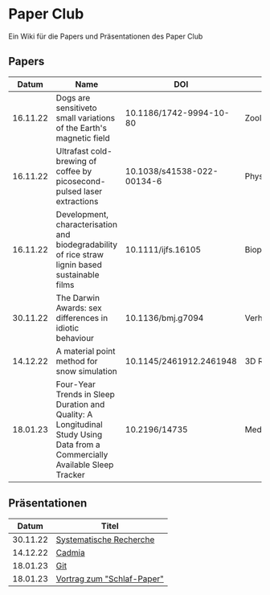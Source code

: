 # Paper Club
Ein Wiki für die Papers und Präsentationen des Paper Club


## Papers

| Datum  | Name | DOI | Thema |
| ------------- | ------------- |  ------------- | ------------- |
| 16.11.22  | Dogs are sensitiveto small variations of the Earth's magnetic field  |  10.1186/1742-9994-10-80  | Zoologie |
| 16.11.22  | Ultrafast cold-brewing of coffee by picosecond-pulsed laser extractions  | 10.1038/s41538-022-00134-6 | Physik |
| 16.11.22  | Development, characterisation and biodegradability of rice straw lignin based sustainable films  | 10.1111/ijfs.16105 | Biopolymere |
| 30.11.22  | The Darwin Awards: sex differences in idiotic behaviour|  10.1136/bmj.g7094  | Verhaltensforschung |
| 14.12.22  | A material point method for snow simulation  | 10.1145/2461912.2461948 | 3D Rendering |
| 18.01.23  | Four-Year Trends in Sleep Duration and Quality: A Longitudinal Study Using Data from a Commercially Available Sleep Tracker |  10.2196/14735  | Medizin |


## Präsentationen

| Datum  | Titel |
| ------------- | ------------- |
| 30.11.22  | [Systematische Recherche](/presentations/SystematischeRecherche.pdf)  |
| 14.12.22  | [Cadmia](/presentations/Cadima_Systematische_Literaturrecherche.pdf)  |
| 18.01.23  | [Git](https://ndpsoftware.com/git-cheatsheet.html#loc=index;)  |
| 18.01.23  | [Vortrag zum "Schlaf-Paper"](/presentations/Paper%20Vorstellung_Four-Year%20Trends%20in%20Sleep%20Duration%20and%20Quality_Elena%20Schneider.pdf)  |

  
